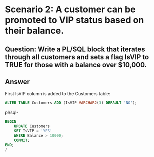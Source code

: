 # Scenario 2: A customer can be promoted to VIP status based on their balance.
## Question: Write a PL/SQL block that iterates through all customers and sets a flag IsVIP to TRUE for those with a balance over $10,000.
## Answer
First IsVIP column is added  to the Customers table:
```sql
ALTER TABLE Customers ADD (IsVIP VARCHAR2(3) DEFAULT 'NO');
```
pl/sql-
```sql
BEGIN
    UPDATE Customers
    SET IsVIP = 'YES'
    WHERE Balance > 10000;
    COMMIT;
END;
/
```